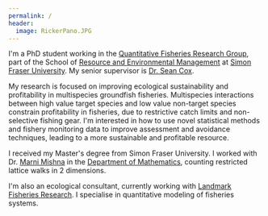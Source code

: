 ```yaml
---
permalink: /
header:
  image: RickerPano.JPG
---
```


I'm a PhD student working in the [Quantitative Fisheries Research Group](http://www.quantitativefisheries.com), part of the School of [Resource and Environmental Management](http://rem.sfu.ca) at [Simon Fraser University](http://www.sfu.ca). My senior supervisor is [Dr. Sean Cox](http://www.rem.sfu.ca/people/faculty/seancox/).

My research is focused on improving ecological sustainability and profitability in multispecies groundfish fisheries. Multispecies interactions between high value target species and low value non-target species constrain profitability in fisheries, due to restrictive catch limits and non-selective fishing gear. I'm interested in how to use novel statistical methods and fishery monitoring data to improve assessment and avoidance techniques, leading to a more sustainable and profitable resource.

I received my Master's degree from Simon Fraser University. I worked with Dr. [Marni Mishna](http://people.math.sfu.ca/~mmishna/) in the [Department of Mathematics](http://math.sfu.ca), counting restricted lattice walks in 2 dimensions.

I'm also an ecological consultant, currently working with [Landmark Fisheries Research](http://landmarkfisheries.com). I specialise in quantitative modeling of fisheries systems.